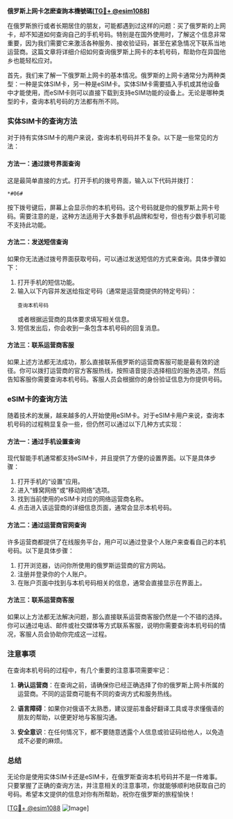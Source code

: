 **俄罗斯上网卡怎麽查詢本機號碼[[TG💪+ @esim1088](https://t.me/s/esim1088)]**

在俄罗斯旅行或者长期居住的朋友，可能都遇到过这样的问题：买了俄罗斯的上网卡，却不知道如何查询自己的手机号码。特别是在国外使用时，了解这个信息非常重要，因为我们需要它来激活各种服务、接收验证码，甚至在紧急情况下联系当地运营商。这篇文章将详细介绍如何查询俄罗斯上网卡的本机号码，帮助你在异国他乡也能轻松应对。

首先，我们来了解一下俄罗斯上网卡的基本情况。俄罗斯的上网卡通常分为两种类型：一种是实体SIM卡，另一种是eSIM卡。实体SIM卡需要插入手机或其他设备中才能使用，而eSIM卡则可以直接下载到支持eSIM功能的设备上。无论是哪种类型的卡，查询本机号码的方法都有所不同。

### 实体SIM卡的查询方法

对于持有实体SIM卡的用户来说，查询本机号码并不复杂。以下是一些常见的方法：

#### 方法一：通过拨号界面查询
这是最简单直接的方式。打开手机的拨号界面，输入以下代码并拨打：
```
*#06#
```
按下拨号键后，屏幕上会显示你的本机号码。这个号码就是你的俄罗斯上网卡号码。需要注意的是，这种方法适用于大多数手机品牌和型号，但也有少数手机可能不支持此功能。

#### 方法二：发送短信查询
如果你无法通过拨号界面获取号码，可以通过发送短信的方式来查询。具体步骤如下：
1. 打开手机的短信功能。
2. 输入以下内容并发送给指定号码（通常是运营商提供的特定号码）：
   ```
   查询本机号码
   ```
   或者根据运营商的具体要求填写相关信息。
3. 短信发出后，你会收到一条包含本机号码的回复消息。

#### 方法三：联系运营商客服
如果上述方法都无法成功，那么直接联系俄罗斯的运营商客服可能是最有效的途径。你可以拨打运营商的官方客服热线，按照语音提示选择相应的服务选项，然后告知客服你需要查询本机号码。客服人员会根据你的身份验证信息为你提供号码。

### eSIM卡的查询方法

随着技术的发展，越来越多的人开始使用eSIM卡。对于eSIM卡用户来说，查询本机号码的过程稍显复杂一些，但仍然可以通过以下几种方式实现：

#### 方法一：通过手机设置查询
现代智能手机通常都支持eSIM卡，并且提供了方便的设置界面。以下是具体步骤：
1. 打开手机的“设置”应用。
2. 进入“蜂窝网络”或“移动网络”选项。
3. 找到当前使用的eSIM卡对应的网络运营商名称。
4. 点击进入该运营商的详细信息页面，通常会显示本机号码。

#### 方法二：通过运营商官网查询
许多运营商都提供了在线服务平台，用户可以通过登录个人账户来查看自己的本机号码。以下是具体步骤：
1. 打开浏览器，访问你所使用的俄罗斯运营商的官方网站。
2. 注册并登录你的个人账户。
3. 在账户页面中找到与本机号码相关的信息，通常会直接显示在界面上。

#### 方法三：联系运营商客服
如果以上方法都无法解决问题，那么直接联系运营商客服仍然是一个不错的选择。你可以通过电话、邮件或社交媒体等方式联系客服，说明你需要查询本机号码的情况，客服人员会协助你完成这一过程。

### 注意事项

在查询本机号码的过程中，有几个重要的注意事项需要牢记：

1. **确认运营商**：在查询之前，请确保你已经正确选择了你的俄罗斯上网卡所属的运营商。不同的运营商可能有不同的查询方式和服务热线。
   
2. **语言障碍**：如果你对俄语不太熟悉，建议提前准备好翻译工具或寻求懂俄语的朋友的帮助，以便更好地与客服沟通。

3. **安全意识**：在任何情况下，都不要随意透露个人信息或验证码给他人，以免造成不必要的麻烦。

### 总结

无论你是使用实体SIM卡还是eSIM卡，在俄罗斯查询本机号码并不是一件难事。只要掌握了正确的查询方法，并注意相关的注意事项，你就能够顺利地获取自己的号码。希望本文提供的信息对你有所帮助，祝你在俄罗斯的旅程愉快！

[[TG💪+ @esim1088](https://t.me/s/esim1088) ![Image](https://i.postimg.cc/4NQfJmqS/Snipaste-2025-05-13-00-14-12.png)]